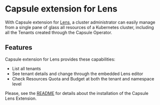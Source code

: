 # Capsule extension for Lens
With Capsule extension for [Lens](https://github.com/lensapp/lens), a cluster administrator can easily manage from a single pane of glass all resources of a Kubernetes cluster, including all the Tenants created through the Capsule Operator.

## Features
Capsule extension for Lens provides these capabilities:

- List all tenants
- See tenant details and change through the embedded Lens editor
- Check Resources Quota and Budget at both the tenant and namespace level

Please, see the [README](https://github.com/clastix/capsule-lens-extension) for details about the installation of the Capsule Lens Extension.
